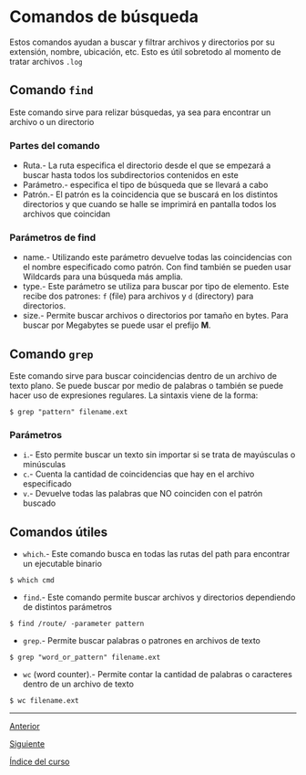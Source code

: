 # Comandos de búsqueda
Estos comandos ayudan a buscar y filtrar archivos y directorios por su extensión, nombre, ubicación, etc. Esto es útil sobretodo al momento de tratar archivos `.log`

## Comando `find`
Este comando sirve para relizar búsquedas, ya sea para encontrar un archivo o un directorio

### Partes del comando
- Ruta.- La ruta especifica el directorio desde el que se empezará a buscar hasta todos los subdirectorios contenidos en este
- Parámetro.- especifica el tipo de búsqueda que se llevará a cabo
- Patrón.- El patrón es la coincidencia que se buscará en los distintos directorios y que cuando se halle se imprimirá en pantalla todos los archivos que coincidan

### Parámetros de find
- name.- Utilizando este parámetro devuelve todas las coincidencias con el nombre especificado como patrón. Con find también se pueden usar Wildcards para una búsqueda más amplia.
- type.- Este parámetro se utiliza para buscar por tipo de elemento. Este recibe dos patrones: `f` (file) para archivos y `d` (directory) para directorios.
- size.- Permite buscar archivos o directorios por tamaño en bytes. Para buscar por Megabytes se puede usar el prefijo **M**.


## Comando `grep`
Este comando sirve para buscar coincidencias dentro de un archivo de texto plano. Se puede buscar por medio de palabras o también se puede hacer uso de expresiones regulares. La sintaxis viene de la forma:
~~~
$ grep "pattern" filename.ext
~~~

### Parámetros
- `i`.- Esto permite buscar un texto sin importar si se trata de mayúsculas o minúsculas
- `c`.- Cuenta la cantidad de coincidencias que hay en el archivo especificado
- `v`.- Devuelve todas las palabras que NO coinciden con el patrón buscado


## Comandos útiles
- `which`.- Este comando busca en todas las rutas del path para encontrar un ejecutable binario
~~~
$ which cmd
~~~
- `find`.- Este comando permite buscar archivos y directorios dependiendo de distintos parámetros
~~~
$ find /route/ -parameter pattern
~~~
- `grep`.- Permite buscar palabras o patrones en archivos de texto
~~~
$ grep "word_or_pattern" filename.ext
~~~
- `wc` (word counter).- Permite contar la cantidad de palabras o caracteres dentro de un archivo de texto
~~~
$ wc filename.ext
~~~


---

[Anterior](./Redirections.md)

[Siguiente](../TerminalUtilities/CompressFiles.md)

[Índice del curso](../Index.md)
